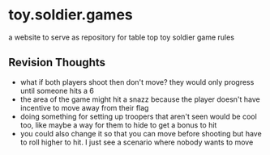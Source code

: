 # toy.soldier.games
a website to serve as repository for table top toy soldier game rules

## Revision Thoughts
 - what if both players shoot then don't move? they would only progress until someone hits a 6
  - the area of the game might hit a snazz because the player doesn't have incentive to move away from their flag
 - doing something for setting up troopers that aren't seen would be cool too, like maybe a way for them to hide to get a bonus to hit
 - you could also change it so that you can move before shooting but have to roll higher to hit. I just see a scenario where nobody wants to move 